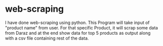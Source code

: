 # web-scraping
I have done web-scraping using python. This Program will take input of "product name" from user. For that specific Product, it will scrap some data from Daraz and at the end show data for top 5 products as output along with a csv file containing rest of the data. 
